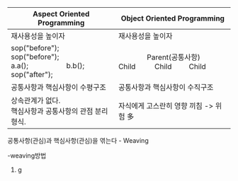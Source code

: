 
|  Aspect Oriented Programming | Object Oriented Programming |
|--|--|
| 재사용성을 높이자 | 재사용성을 높이자 |
|sop("before"); &nbsp;&nbsp; sop("before"); <br> a.a(); &nbsp;&nbsp;&nbsp;&nbsp;&nbsp;&nbsp;&nbsp;&nbsp;&nbsp;&nbsp;&nbsp;&nbsp;&nbsp;&nbsp;&nbsp;&nbsp;&nbsp;&nbsp; b.b(); <br> sop("after");| &nbsp;&nbsp;&nbsp;&nbsp;&nbsp;&nbsp;&nbsp;&nbsp;&nbsp;&nbsp;&nbsp;&nbsp;&nbsp;&nbsp;&nbsp;Parent(공통사항) <br>Child &nbsp;&nbsp;&nbsp;&nbsp;&nbsp;&nbsp;&nbsp;&nbsp;&nbsp;Child&nbsp;&nbsp;&nbsp;&nbsp;&nbsp;&nbsp;&nbsp;&nbsp;&nbsp;Child | 
|공통사항과 핵심사항이 수평구조 | 공통사항과 핵심사항이 수직구조|
|상속관계가 없다. <br>핵심사항과 공통사항의 관점 분리 형식.|자식에게 고스란히 영향 끼침 -> 위험 多|


공통사항(관심)과 핵심사항(관심)을 엮는다 - Weaving

-weaving방법
1) g
<!--stackedit_data:
eyJoaXN0b3J5IjpbLTU3MzA4Mjk1MCwtNzk3MDU1OTddfQ==
-->
